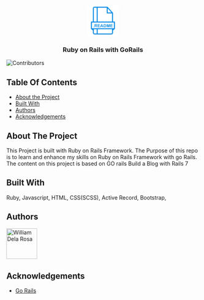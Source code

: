 <br/>
<p align="center">
  <a href="https://github.com/william1220/Ruby_with_Go_Rails">
    <img src="/app/assets/images/readme.png" alt="Logo" width="80" height="80">
  </a>

  <h3 align="center">Ruby on Rails with GoRails</h3>

</p>

![Contributors](https://img.shields.io/github/contributors/william1220/Ruby_with_Go_Rails?color=dark-green)

## Table Of Contents

* [About the Project](#about-the-project)
* [Built With](#built-with)
* [Authors](#authors)
* [Acknowledgements](#acknowledgements)

## About The Project

This Project is built with Ruby on Rails Framework. The Purpose of  this repo is to learn and enhance my skills on Ruby on Rails Framework with go Rails.
The content on this project is based on GO rails Build a Blog with Rails 7

## Built With

Ruby, Javascript, HTML, CSS(SCSS), Active Record, Bootstrap,

## Authors


[//]: contributor-faces

<a href="https://github.com/william1220"><img src="https://avatars.githubusercontent.com/u/23138486?v=4" title="William Dela Rosa" width="80" height="80"></a>

[//]: contributor-faces

## Acknowledgements

* [Go Rails](https://gorails.com/)
